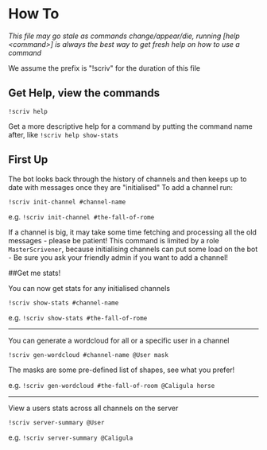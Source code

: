 # How To

*This file may go stale as commands change/appear/die, running \[help \<command\>\] is always the best way to get fresh help on how to use a command*


We assume the prefix is "!scriv" for the duration of this file

## Get Help, view the commands
```
!scriv help
```
Get a more descriptive help for a command by putting the command name after, like `!scriv help show-stats`


## First Up


The bot looks back through the history of channels and then keeps up to date with messages once they are "initialised"
To add a channel run:
```
!scriv init-channel #channel-name
```
e.g. `!scriv init-channel #the-fall-of-rome`

If a channel is big, it may take some time fetching and processing all the old messages - please be patient!
This command is limited by a role `MasterScrivener`, because initialising channels can put some load on the bot - Be sure you ask your friendly admin if you want to add a channel!


##Get me stats!

You can now get stats for any initialised channels
```
!scriv show-stats #channel-name
```
e.g. `!scriv show-stats #the-fall-of-rome`

---

You can generate a wordcloud for all or a specific user in a channel

```
!scriv gen-wordcloud #channel-name @User mask
```
The masks are some pre-defined list of shapes, see what you prefer!

e.g. `!scriv gen-wordcloud #the-fall-of-room @Caligula horse` 

---

 View a users stats across all channels on the server
 ```
!scriv server-summary @User
```
e.g. `!scriv server-summary @Caligula`